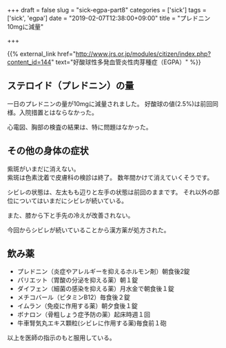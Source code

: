 +++
draft = false
slug = "sick-egpa-part8"
categories = ['sick']
tags = ['sick', 'egpa']
date = "2019-02-07T12:38:00+09:00"
title = "プレドニン10mgに減量"

+++

{{% external_link href="http://www.jrs.or.jp/modules/citizen/index.php?content_id=144" text="好酸球性多発血管炎性肉芽種症（EGPA）" %}}

## ステロイド（プレドニン）の量
一日のプレドニンの量が10mgに減量されました。
好酸球の値(2.5%)は前回同様。入院措置とはならなかった。

<!--more-->

心電図、胸部の検査の結果は、特に問題はなかった。

## その他の身体の症状
紫斑がいまだに消えない。  
紫斑は色素沈着で皮膚科の検診は終了。
数年間かけて消えていくそうです。

シビレの状態は、左太もも辺りと左手の状態は前回のままです。
それ以外の部位についてはいまだにシビレが続いている。

また、膝から下と手先の冷えが改善されない。

今回からシビレが続いていることから漢方薬が処方された。

## 飲み薬
- プレドニン（炎症やアレルギーを抑えるホルモン剤）朝食後2錠  
- パリエット（胃酸の分泌を抑える薬）朝１錠  
- ダイフェン（細菌の感染を抑える薬）月水金で朝食後１錠  
- メチコバール（ビタミンB12）毎食後２錠  
- イムラン（免疫に作用する薬）朝夕食後１錠  
- ボナロン（骨粗しょう症予防の薬）起床時週１回  
- 牛車腎気丸エキス顆粒(シビレに作用する薬)毎食前１砲

以上を医師の指示のもと服用している。
